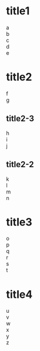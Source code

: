 
# title1
a  
b  
c  
d  
e  

# title2
f  
g  
## title2-3
h  
i  
j  
## title2-2
k  
l  
m  
n  

# title3
o  
p  
q  
r  
s  
t  
# title4
u  
v  
w  
x  
y  
z  

